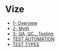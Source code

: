 # Vize

<!--Index-->

- [1- Overview](./1-%20Overview.pdf)
- [2- Myth](./2-%20Myth.pdf)
- [3- QA, QC _ Testing](./3-%20QA%2C%20QC%20_%20Testing.pdf)
- [TEST AUTOMATION](./TEST%20AUTOMATION.pdf)
- [TEST TYPES](./TEST%20TYPES.pdf)

<!--Index-->
